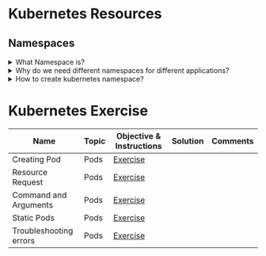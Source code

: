 # Kubernetes Resources

## Namespaces

<details>
<summary>What Namespace is?</summary></br><b>
In Kubernetes, a namespace is a way to create multiple virtual clusters within the same physical cluster. It is a logical partitioning mechanism that allows you to organize and isolate resources within the cluster. Each namespace provides its own scope for resources, and it's like a virtual cluster within the larger Kubernetes cluster.
</b></details>

<details>
<summary>Why do we need different namespaces for different applications?</summary></br>
<b>Resource Isolation:</b> Namespaces provide a way to isolate resources between different applications or environments.</br>
<b>Access Control:</b> Namespaces enable access control by allowing you to define RBAC (Role-Based Access Control) policies specific to each namespace. This means you can control who can view or modify resources within a particular namespace without affecting resources in other namespaces.</br>
<b>Resource Quotas and Limits:</b> Namespaces allow you to set resource quotas and limits at the namespace level. This helps in preventing a single application or team from consuming all available resources in the cluster.</br>
<b>Easier Monitoring and Troubleshooting:</b> With namespaces, you can monitor and troubleshoot applications more efficiently.</br>
</details>

<details>
<summary>How to create kubernetes namespace?</summary></br>
```
kubectl create namespace dev
```
</details>

# Kubernetes Exercise

|Name|Topic|Objective & Instructions|Solution|Comments|
|--------|--------|------|----|----|
| Creating Pod | Pods | [Exercise](pod_01.md) | | |
| Resource Request | Pods | [Exercise](pod_02.md) | | |
| Command and Arguments | Pods | [Exercise](pod_03.md) | | |
| Static Pods | Pods | [Exercise](pod_04.md) | | |
| Troubleshooting errors | Pods | [Exercise](pod_05.md) | | |
